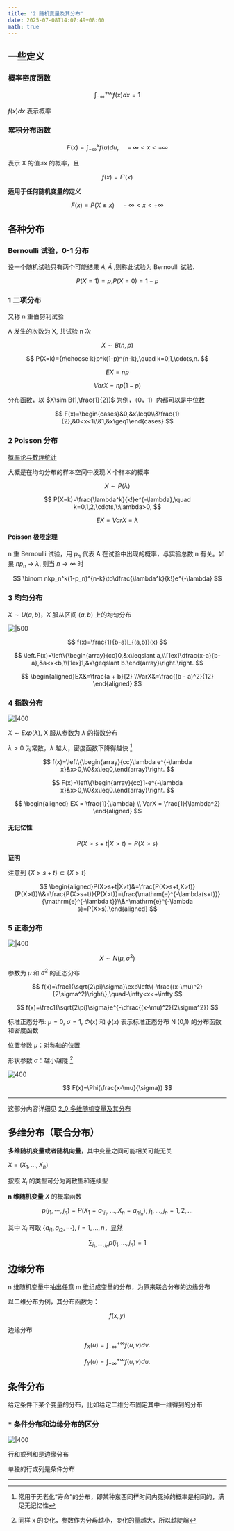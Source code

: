 ```yaml
---
title: '2 随机变量及其分布'
date: 2025-07-08T14:07:49+08:00
math: true
---
```


## 一些定义
### 概率密度函数

$$
\int_{-\infty}^{+\infty}f(x)dx=1
$$

$f(x)dx$ 表示概率

### 累积分布函数

$$
F(x)=\int_{-\infty}^xf(u)du,\quad-\infty<x<+\infty
$$

表示 X 的值≤x 的概率，且

$$
 f(x)=F'(x)
$$

**适用于任何随机变量的定义**

$$
F(x)=P(X\leq x)\quad-\infty<x<+\infty
$$

## 各种分布
### Bernoulli 试验，0-1 分布

设一个随机试验只有两个可能结果 $A,\bar{A}$ ,则称此试验为 Bernoulli 试验.

$$
 P(X=1)=p\text{,}P(X=0)=1-p
$$

### 1 二项分布

又称 n 重伯努利试验

A 发生的次数为 X, 共试验 n 次

$$
 X\sim B(n,p)
$$

$$
 P(X=k)={n\choose k}p^k(1-p)^{n-k},\quad k=0,1,\cdots,n.
$$

$$
EX=np
$$

$$
VarX=np(1-p)
$$

分布函数，以 $X\sim B(1,\frac{1}{2})$ 为例，（0，1）内都可以是中位数

$$
 F(x)=\begin{cases}&0,&x\leq0\\&\frac{1}{2},&0<x<1\\&1,&x\geq1\end{cases}
$$

### 2 Poisson 分布

[概率论与数理统计](/pdfs/概率论与数理统计.pdf#page=67)

大概是在均匀分布的样本空间中发现 X 个样本的概率

$$
 X\sim P(\lambda)
$$

$$
P(X=k)=\frac{\lambda^k}{k!}e^{-\lambda},\quad k=0,1,2,\cdots,\:\lambda>0,
$$

$$
EX=VarX=\lambda 
$$

#### Poisson 极限定理

n 重 Bernoulli 试验，用 $p_n$ 代表 A 在试验中出现的概率，与实验总数 n 有关。如果 $np_n$ → $\lambda$, 则当 $n \rightarrow \infty$ 时

$$
 \binom nkp_n^k(1-p_n)^{n-k}\to\dfrac{\lambda^k}{k!}e^{-\lambda}
$$

### 3 均匀分布

$X\sim U(a,b)$，$X$ 服从区间 $(a,b)$ 上的均匀分布

![|500](https://image.huarenjian.cn/image/20250708193758228.png)

$$
 f(x)=\frac{1}{b-a}I_{(a,b)}(x)
$$

$$
 \left.F(x)=\left\{\begin{array}{cc}0,&x\leqslant a,\\[1ex]\dfrac{x-a}{b-a},&a<x<b,\\[1ex]1,&x\geqslant b.\end{array}\right.\right.
$$

$$
\begin{aligned}EX&=\frac{a + b}{2} \\VarX&=\frac{(b - a)^2}{12} \end{aligned}
$$ 

### 4 指数分布

![|400](https://image.huarenjian.cn/image/20250708165926755.png)

$X\sim Exp(\lambda)$, X 服从参数为 $\lambda$ 的指数分布

$\lambda>0$ 为常数，$\lambda$ 越大，密度函数下降得越快 [^1]

$$
f(x)=\left\{\begin{array}{cc}\lambda e^{-\lambda x}&x>0,\\0&x\leq0,\end{array}\right.
$$

$$
 F(x)=\left\{\begin{array}{cc}1-e^{-\lambda x}&x>0,\\0&x\leq0.\end{array}\right.
$$

$$
\begin{aligned}
EX =  \frac{1}{\lambda} \\
VarX = \frac{1}{\lambda^2}
\end{aligned}
$$

#### **无记忆性**

$$
P(X>s+t|X>t)=P(X>s)
$$

**证明**

注意到 $\{X>s+t\}\subset\{X>t\}$

$$
\begin{aligned}P(X>s+t|X>t)&=\frac{P(X>s+t,X>t)}{P(X>t)}\\&=\frac{P(X>s+t)}{P(X>t)}=\frac{\mathrm{e}^{-\lambda(s+t)}}{\mathrm{e}^{-\lambda t}}\\&=\mathrm{e}^{-\lambda s}=P(X>s).\end{aligned}
$$

### 5 正态分布

![|400](https://image.huarenjian.cn/image/20250708164026685.png)

$$
X\sim N(\mu,\sigma ^2)
$$

参数为 $\mu$ 和 $\sigma ^2$ 的正态分布

$$
 f(x)=\frac1{\sqrt{2\pi}\sigma}\exp\left\{-\frac{(x-\mu)^2}{2\sigma^2}\right\},\quad-\infty<x<+\infty
$$

$$
f(x)=\frac1{\sqrt{2\pi}\sigma}e^{-\dfrac{(x-\mu)^2}{2\sigma^2}}
$$

标准正态分布: $\mu =0$, $\sigma = 1$, $\Phi(x)$ 和 $\phi(x)$ 表示标准正态分布 N (0,1) 的分布函数和密度函数

位置参数 $\mu$：对称轴的位置

形状参数 $\sigma$：越小越陡 [^2]

![400](https://image.huarenjian.cn/image/20250708164620635.png)

$$
F(x)=\Phi(\frac{x-\mu}{\sigma})
$$

---

这部分内容详细见 [2_0 多维随机变量及其分布](2_0%20多维随机变量及其分布.md)

## 多维分布（联合分布）

**多维随机变量或者随机向量**，其中变量之间可能相关可能无关

$X\:=\:(X_{1},\ldots,X_{n})$

按照 $X_i$ 的类型可分为离散型和连续型

**n 维随机变量** $X$ 的概率函数

$$
p(j_1,\cdots,j_n)=P(X_1=a_{1j_1},\ldots,X_n=a_{nj_n}),\:j_1,...,j_n=1,2,...
$$

其中 $X_i$ 可取 $\{a_{i1},a_{i2},\cdots\},\:i=1,\ldots,n$，显然

$$
 \sum_{j_1,\cdots,j_n}p(j_1,\ldots,j_n)=1
$$

## 边缘分布

n 维随机变量中抽出任意 m 维组成变量的分布，为原来联合分布的边缘分布

以二维分布为例，其分布函数为：

$$
f(x,y)
$$

边缘分布

$$
f_X(u)=\int_{-\infty}^{+\infty}f(u,v)dv.
$$

$$
f_Y(u)=\int_{-\infty}^{+\infty}f(u,v)du.
$$

## 条件分布

给定条件下某个变量的分布，比如给定二维分布固定其中一维得到的分布

### \* 条件分布和边缘分布的区分

![|400](https://image.huarenjian.cn/image/20250709144933325.png)

行和或列和是边缘分布

单独的行或列是条件分布

---

[^1]: 常用于无老化“寿命”的分布，即某种东西同样时间内死掉的概率是相同的，满足无记忆性
[^2]: 同样 x 的变化，参数作为分母越小，变化的量越大，所以越陡峭
